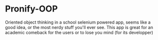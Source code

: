 # Pronify-OOP
Oriented object thinking in a school selenium powered app, seems like a good idea, or the most nerdy stuff you'll ever see. This app is great for an academic comeback for the users or to lose you mind (for its developper)
